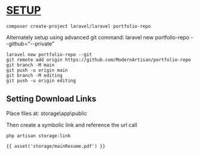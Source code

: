 # [SETUP](https://laravel.com/docs/9.x/installation#installation-via-composer)

```
composer create-project laravel/laravel portfolio-repo
```

Alternately setup using advanced git command: laravel new portfolio-repo --github="--private"

```
laravel new portfolio-repo --git
git remote add origin https://github.com/ModernArtisan/portfolio-repo
git branch -M main
git push -u origin main
git branch -M editing
git push -u origin editing
```

## Setting Download Links

Place files at: storage\app\public

Then create a symbolic link and reference the url call 

```
php artisan storage:link

{{ asset('storage/mainResume.pdf') }}
```







